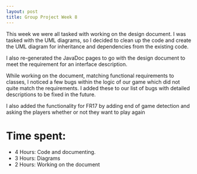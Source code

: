 ```yaml
---
layout: post
title: Group Project Week 8
---
```


This week we were all tasked with working on the design document. I was tasked with the UML diagrams, so I decided to clean up the code and create the UML diagram for inheritance and dependencies from the existing code.

I also re-generated the JavaDoc pages to go with the design document to meet the requirement for an interface description.

While working on the document, matching functional requirements to classes, I
noticed a few bugs within the logic of our game which did not quite match the
requirements. I added these to our list of bugs with detailed descriptions to be
fixed in the future.

I also added the functionality for FR17 by adding end of game detection and
asking the players whether or not they want to play again

# Time spent:

- 4 Hours: Code and documenting.
- 3 Hours: Diagrams
- 2 Hours: Working on the document
